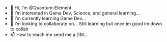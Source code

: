 - 👋 Hi, I’m @Quantum-Element
- 👀 I’m interested in Game Dev, Science, and general learning...
- 🌱 I’m currently learning Game Dev...
- 💞️ I’m looking to collaborate on... Still learning but once im good im down to collab
- 📫 How to reach me send me a DM...

<!---
Quantum-Element/Quantum-Element is a ✨ special ✨ repository because its `README.md` (this file) appears on your GitHub profile.
You can click the Preview link to take a look at your changes.
--->
